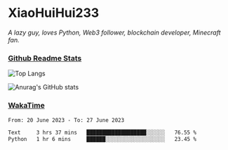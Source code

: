 # XiaoHuiHui233

*A lazy guy, loves Python, Web3 follower, blockchain developer, Minecraft fan.*

### [Github Readme Stats](https://github.com/anuraghazra/github-readme-stats)

![Top Langs](https://github-readme-stats.vercel.app/api/top-langs/?username=XiaoHuiHui233&layout=compact&theme=github_dark)

![Anurag's GitHub stats](https://github-readme-stats.vercel.app/api?username=XiaoHuiHui233&show_icons=true&theme=github_dark)

### [WakaTime](https://wakatime.com)

<!--START_SECTION:waka-->

```txt
From: 20 June 2023 - To: 27 June 2023

Text     3 hrs 37 mins   ███████████████████░░░░░░   76.55 %
Python   1 hr 6 mins     ██████░░░░░░░░░░░░░░░░░░░   23.45 %
```

<!--END_SECTION:waka-->
